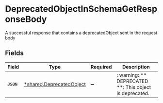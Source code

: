 # DeprecatedObjectInSchemaGetResponseBody

A successful response that contains a deprecatedObject sent in the request body


## Fields

| Field                                                               | Type                                                                | Required                                                            | Description                                                         |
| ------------------------------------------------------------------- | ------------------------------------------------------------------- | ------------------------------------------------------------------- | ------------------------------------------------------------------- |
| ~~`JSON`~~                                                          | [*shared.DeprecatedObject](../../models/shared/deprecatedobject.md) | :heavy_minus_sign:                                                  | : warning: ** DEPRECATED **: This object is deprecated.             |